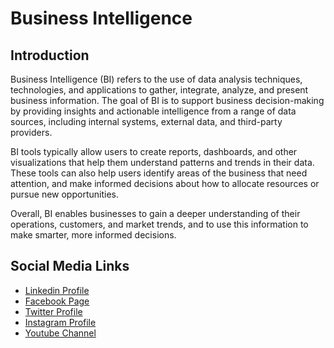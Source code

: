# Business Intelligence

## Introduction 

Business Intelligence (BI) refers to the use of data analysis techniques, technologies, and applications to gather, integrate, analyze, and present business information. The goal of BI is to support business decision-making by providing insights and actionable intelligence from a range of data sources, including internal systems, external data, and third-party providers.

BI tools typically allow users to create reports, dashboards, and other visualizations that help them understand patterns and trends in their data. These tools can also help users identify areas of the business that need attention, and make informed decisions about how to allocate resources or pursue new opportunities.

Overall, BI enables businesses to gain a deeper understanding of their operations, customers, and market trends, and to use this information to make smarter, more informed decisions.

Social Media Links
---

* [Linkedin Profile](https://www.linkedin.com/in/shalomshan-selvakumar-423aaa1aa/)
* [Facebook Page](https://web.facebook.com/selvakumar.shalomshan)
* [Twitter Profile](https://mobile.twitter.com/SHALOMSHANS)
* [Instagram Profile](https://www.instagram.com/shalomshanselvakumar/)
* [Youtube Channel](https://www.youtube.com/channel/UCeQfTqz1hxhe_Lt37I2JLDg)